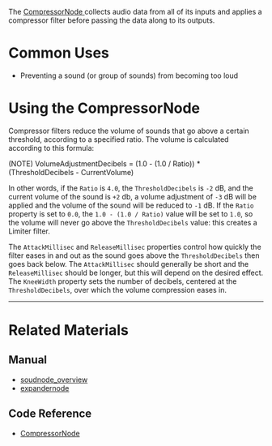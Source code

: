 The [ CompressorNode ](https://github.com/ZilchEngine/ZilchDocs/blob/master/code_reference/class_reference/compressornode.markdown) collects audio data from all of its inputs and applies a compressor filter before passing the data along to its outputs. 

 # Common Uses

- Preventing a sound (or group of sounds) from becoming too loud

 # Using the CompressorNode 

Compressor filters reduce the volume of sounds that go above a certain threshold, according to a specified ratio. The volume is calculated according to this formula:

(NOTE) VolumeAdjustmentDecibels = (1.0 - (1.0 / Ratio)) * (ThresholdDecibels - CurrentVolume)

In other words, if the `Ratio` is `4.0`, the `ThresholdDecibels` is `-2` dB, and the current volume of the sound is `+2` db, a volume adjustment of `-3` dB will be applied and the volume of the sound will be reduced to `-1` dB. If the `Ratio` property is set to `0.0`, the `1.0 - (1.0 / Ratio)` value will be set to `1.0`, so the volume will never go above the `ThresholdDecibels` value: this creates a Limiter filter.

The `AttackMillisec` and `ReleaseMillisec` properties control how quickly the filter eases in and out as the sound goes above the `ThresholdDecibels` then goes back below. The `AttackMillisec` should generally be short and the `ReleaseMillisec` should be longer, but this will depend on the desired effect. The `KneeWidth` property sets the number of decibels, centered at the `ThresholdDecibels`, over which the volume compression eases in. 

---
 # Related Materials
 ## Manual
- [soudnode_overview](https://github.com/ZilchEngine/ZilchDocs/blob/master/zilch_editor_documentation/zeromanual/audio/soundnode/soudnode_overview.markdown)
- [expandernode](https://github.com/ZilchEngine/ZilchDocs/blob/master/zilch_editor_documentation/zeromanual/audio/soundnode/expandernode.markdown)

 ## Code Reference
- [ CompressorNode ](https://github.com/ZilchEngine/ZilchDocs/blob/master/code_reference/class_reference/compressornode.markdown) 

 